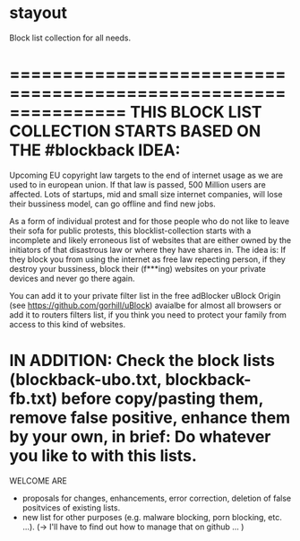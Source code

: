 # stayout

Block list collection for all needs.

===============================================================
THIS BLOCK LIST COLLECTION STARTS BASED ON THE #blockback IDEA: 
===============================================================
Upcoming EU copyright law targets to the end of internet usage as we are used to in european union.
If that law is passed, 500 Million users are affected. Lots of startups, mid and small size internet companies, 
will lose their bussiness model, can go offline and find new jobs.

As a form of individual protest and for those people who do not like to leave their sofa for public protests,
this blocklist-collection starts with a incomplete and likely erroneous list of websites 
that are either owned by the initiators of that disastrous law or where they have shares in.
The idea is: If they block you from using the internet as free law repecting person, if they destroy your bussiness, 
block their (f***ing) websites on your private devices and never go there again.

You can add it to your private filter list in the free adBlocker uBlock Origin (see https://github.com/gorhill/uBlock) 
avaialbe for almost all browsers or add it to routers filters list, 
if you think you need to protect your family from access to this kind of websites.

IN ADDITION: 
Check the block lists (blockback-ubo.txt, blockback-fb.txt) before copy/pasting them, 
remove false positive, enhance them by your own, in brief: 
Do whatever you like to with this lists.
===============================================================


WELCOME ARE
- proposals for changes, enhancements, error correction, deletion of false positvices of existing lists.
- new list for other purposes (e.g. malware blocking, porn blocking, etc. ...). 
(-> I'll have to find out how to manage that on github ... )

